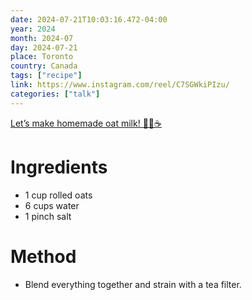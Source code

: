 ```yaml
---
date: 2024-07-21T10:03:16.472-04:00
year: 2024
month: 2024-07
day: 2024-07-21
place: Toronto
country: Canada
tags: ["recipe"]
link: https://www.instagram.com/reel/C7SGWkiPIzu/
categories: ["talk"]
---
```

[Let’s make homemade oat milk! 🥣🥛☕️](https://www.instagram.com/reel/C7SGWkiPIzu/)

# Ingredients

- 1 cup rolled oats
- 6 cups water
- 1 pinch salt

# Method

- Blend everything together and strain with a tea filter.
